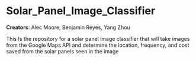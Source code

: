 # Solar_Panel_Image_Classifier

**Creators**: Alec Moore, Benjamin Reyes, Yang Zhou

This Is the repository for a solar panel image classifier that will take images from the Google Maps API and determine the location, frequency, and cost saved from the solar panels seen in the image
